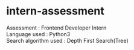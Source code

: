 # intern-assessment
 Assessment : Frontend Developer Intern</br>
 Language used : Python3</br>
 Search algorithm used : Depth First Search(Tree)</br>
